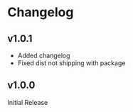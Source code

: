 # Changelog

## v1.0.1

- Added changelog
- Fixed dist not shipping with package

## v1.0.0

Initial Release
